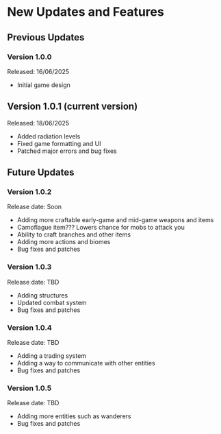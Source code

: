 # New Updates and Features

## Previous Updates

### Version 1.0.0
Released: 16/06/2025
- Initial game design

## Version 1.0.1 (current version)
Released: 18/06/2025
- Added radiation levels
- Fixed game formatting and UI
- Patched major errors and bug fixes

## Future Updates

### Version 1.0.2
Release date: Soon
 - Adding more craftable early-game and mid-game weapons and items
 - Camoflague item??? Lowers chance for mobs to attack you
 - Ability to craft branches and other items
 - Adding more actions and biomes
 - Bug fixes and patches

### Version 1.0.3
Release date: TBD
 - Adding structures
 - Updated combat system
 - Bug fixes and patches

### Version 1.0.4
Release date: TBD
 - Adding a trading system
 - Adding a way to communicate with other entities
 - Bug fixes and patches

### Version 1.0.5
Release date: TBD
 - Adding more entities such as wanderers
 - Bug fixes and patches
